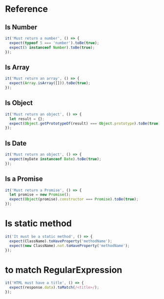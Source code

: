 # Reference

## Is Number
```javascript
it('Must return a number', () => {
  expect(typeof 5 === 'number').toBe(true);
  expect(5 instanceof Number).toBe(true);
});
```

## Is Array
```javascript
it('Must return an array', () => {
  expect(Array.isArray([])).toBe(true);
});
```

## Is Object
```javascript
it('Must return an object', () => {
  let result = {};
  expect(Object.getPrototypeOf(result) === Object.prototype).toBe(true);
});
```

## Is Date
```javascript
it('Must return an object', () => {
  expect(myDate instanceof Date).toBe(true);
});
```

## Is a Promise
```javascript
it('Must return a Promise', () => {
  let promise = new Promise();
  expect(Object(promise).constructor === Promise).toBe(true);
});
```

# Is static method
```javascript
it('It must be a static method', () => {
  expect(ClassName).toHaveProperty('methodName');
  expect(new ClassName).not.toHaveProperty('methodName');
});
```

# to match RegularExpression
```javascript
it('HTML must have a title', () => {
  expect(response.data).toMatch(/<title>/);
});
```
